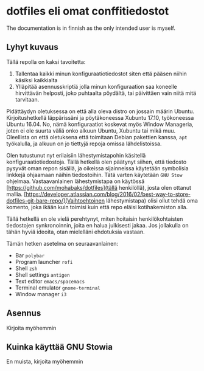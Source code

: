 # dotfiles eli omat conffitiedostot

The documentation is in finnish as the only intended user is myself.

## Lyhyt kuvaus

Tällä repolla on kaksi tavoitetta:

1. Tallentaa kaikki minun konfiguraatiotiedostot siten että pääsen niihin käsiksi
   kaikkialta
1. Ylläpitää asennusskriptiä jolla minun konfiguraation saa koneelle hirvittävän
   helposti, joko puhtaalta pöydältä, tai päivittäen vain niitä mitä tarvitaan.

Pidättäydyn oletuksessa on että alla oleva distro on jossain määrin Ubuntu.
Kirjoitushetkellä läppärissäni ja pöytäkoneessa Xubuntu 17.10, työkoneessa
Ubuntu 16.04. No, nämä konfiguraatiot koskevat myös Window Manageria, joten ei
ole suurta väliä onko alkuun Ubuntu, Xubuntu tai mikä muu. Oleellista on että
oletuksena että toimitaan Debian pakettien kanssa, `apt` työkalulla, ja alkuun on
jo tiettyjä repoja omissa lähdelistoissa.

Olen tutustunut nyt erilaisiin lähestymistapohin käsitellä
konfiguraatiotiedostoja. Tällä hetkellä olen päätynyt siihen, että tiedosto
pysyvät oman repon sisällä, ja oikeissa sijainneissa käytetään symbolisia
linkkejä ohjaamaan näihin tiedostoihin. Tätä varten käytetään `GNU Stow`
ohjelmaa. Vastaavanlainen lähestymistapa on
käytössä [https://github.com/mohabaks/dotfiles](tällä henkilöllä), josta olen
ottanut
mallia.
[https://developer.atlassian.com/blog/2016/02/best-way-to-store-dotfiles-git-bare-repo/](Vaihtoehtoinen lähestymistapa) olisi
ollut tehdä oma komento, joka ikään kuin toimisi kuin että repo eläisi
kotihakemiston alla.

Tällä hetkellä en ole vielä perehtynyt, miten hoitaisin henkilökohtaisten
tiedostojen synkronoinnin, joita en halua julkisesti jakaa. Jos jollakulla on
tähän hyviä ideoita, otan mielelläni ehdotuksia vastaan.

Tämän hetken asetelma on seuraavanlainen:
* Bar `polybar`
* Program launcher `rofi`
* Shell `zsh`
* Shell settings `antigen`
* Text editor `emacs/spacemacs`
* Terminal emulator `gnome-terminal`
* Window manager `i3`

## Asennus

Kirjoita myöhemmin

## Kuinka käyttää GNU Stowia

En muista, kirjoita myöhemmin
